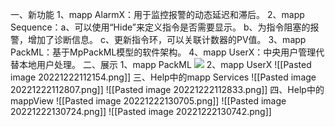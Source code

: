 一、新功能
1、mapp AlarmX：用于监控报警的动态延迟和滞后。
2、mapp Sequence：a、可以使用“Hide”来定义指令是否需要显示。
                                  b、为指令阻塞的报警，增加了诊断信息。
                                  c、更新指令环，可以关联计数器的PV值。
3、mapp PackML：基于MpPackML模型的软件架构。
4、mapp UserX：中央用户管理代替本地用户处理。
二、展示
1、mapp PackML
![](FILES/5.10%20mappServices版本更新内容/20221222112048.png)
2、mapp UserX
![[Pasted image 20221222112154.png]]
三、Help中的mapp Services
![[Pasted image 20221222112807.png]]
![[Pasted image 20221222112833.png]]
四、Help中的mappView
![[Pasted image 20221222130705.png]]
![[Pasted image 20221222130724.png]]
![[Pasted image 20221222130742.png]]

